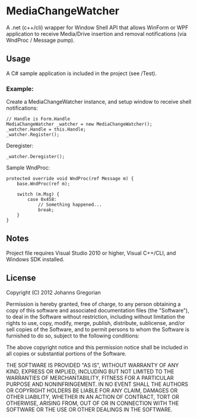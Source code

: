 MediaChangeWatcher
==================

A .net (c++/cli) wrapper for Window Shell API that allows WinForm or WPF application to receive Media/Drive insertion and removal notifications (via WndProc / Message pump).

Usage
-----

A C# sample application is included in the project (see /Test).

### Example:
Create a MediaChangeWatcher instance, and setup window to receive shell notifications:
	
	// Handle is Form.Handle
	MediaChangeWatcher _watcher = new MediaChangeWatcher();
	_watcher.Handle = this.Handle;
	_watcher.Register();

Deregister:

	_watcher.Deregister();

Sample WndProc:

    protected override void WndProc(ref Message m) {
        base.WndProc(ref m);
        
        switch (m.Msg) {
            case 0x458:
                // Something happened...
                break;
        }
    }

Notes
-----

Project file requires Visual Studio 2010 or higher, Visual C++/CLI, and Windows SDK installed.

License
-------

Copyright (C) 2012 Johanns Gregorian

Permission is hereby granted, free of charge, to any person obtaining a copy of this software and associated documentation files (the "Software"), to deal in the Software without restriction, including without limitation the rights to use, copy, modify, merge, publish, distribute, sublicense, and/or sell copies of the Software, and to permit persons to whom the Software is furnished to do so, subject to the following conditions:

The above copyright notice and this permission notice shall be included in all copies or substantial portions of the Software.

THE SOFTWARE IS PROVIDED "AS IS", WITHOUT WARRANTY OF ANY KIND, EXPRESS OR IMPLIED, INCLUDING BUT NOT LIMITED TO THE WARRANTIES OF MERCHANTABILITY, FITNESS FOR A PARTICULAR PURPOSE AND NONINFRINGEMENT. IN NO EVENT SHALL THE AUTHORS OR COPYRIGHT HOLDERS BE LIABLE FOR ANY CLAIM, DAMAGES OR OTHER LIABILITY, WHETHER IN AN ACTION OF CONTRACT, TORT OR OTHERWISE, ARISING FROM, OUT OF OR IN CONNECTION WITH THE SOFTWARE OR THE USE OR OTHER DEALINGS IN THE SOFTWARE.